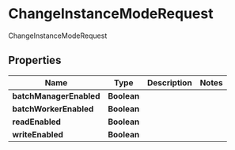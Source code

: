 

# ChangeInstanceModeRequest

ChangeInstanceModeRequest

## Properties

| Name | Type | Description | Notes |
|------------ | ------------- | ------------- | -------------|
|**batchManagerEnabled** | **Boolean** |  |  |
|**batchWorkerEnabled** | **Boolean** |  |  |
|**readEnabled** | **Boolean** |  |  |
|**writeEnabled** | **Boolean** |  |  |



